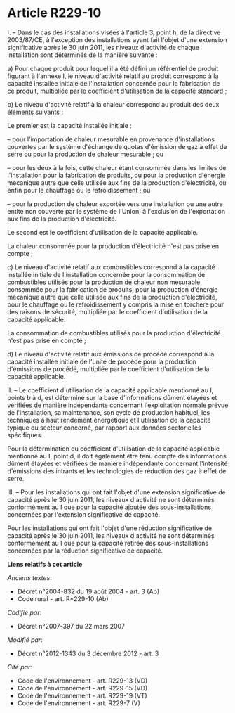 # Article R229-10

I. – Dans le cas des installations visées à l'article 3, point h, de la directive 2003/87/CE, à l'exception des installations
ayant fait l'objet d'une extension significative après le 30 juin 2011, les niveaux d'activité de chaque installation sont
déterminés de la manière suivante :

a) Pour chaque produit pour lequel il a été défini un référentiel de produit figurant à l'annexe I, le niveau d'activité
relatif au produit correspond à la capacité installée initiale de l'installation concernée pour la fabrication de ce produit,
multipliée par le coefficient d'utilisation de la capacité standard ;

b) Le niveau d'activité relatif à la chaleur correspond au produit des deux éléments suivants :

Le premier est la capacité installée initiale :

– pour l'importation de chaleur mesurable en provenance d'installations couvertes par le système d'échange de quotas
d'émission de gaz à effet de serre ou pour la production de chaleur mesurable ; ou

– pour les deux à la fois, cette chaleur étant consommée dans les limites de l'installation pour la fabrication de produits,
ou pour la production d'énergie mécanique autre que celle utilisée aux fins de la production d'électricité, ou enfin pour le
chauffage ou le refroidissement ; ou

– pour la production de chaleur exportée vers une installation ou une autre entité non couverte par le système de l'Union, à
l'exclusion de l'exportation aux fins de la production d'électricité.

Le second est le coefficient d'utilisation de la capacité applicable.

La chaleur consommée pour la production d'électricité n'est pas prise en compte ;

c) Le niveau d'activité relatif aux combustibles correspond à la capacité installée initiale de l'installation concernée pour
la consommation de combustibles utilisés pour la production de chaleur non mesurable consommée pour la fabrication de
produits, pour la production d'énergie mécanique autre que celle utilisée aux fins de la production d'électricité, pour le
chauffage ou le refroidissement y compris la mise en torchère pour des raisons de sécurité, multipliée par le coefficient
d'utilisation de la capacité applicable.

La consommation de combustibles utilisés pour la production d'électricité n'est pas prise en compte ;

d) Le niveau d'activité relatif aux émissions de procédé correspond à la capacité installée initiale de l'unité de procédé
pour la production d'émissions de procédé, multipliée par le coefficient d'utilisation de la capacité applicable.

II. – Le coefficient d'utilisation de la capacité applicable mentionné au I, points b à d, est déterminé sur la base
d'informations dûment étayées et vérifiées de manière indépendante concernant l'exploitation normale prévue de
l'installation, sa maintenance, son cycle de production habituel, les techniques à haut rendement énergétique et
l'utilisation de la capacité typique du secteur concerné, par rapport aux données sectorielles spécifiques.

Pour la détermination du coefficient d'utilisation de la capacité applicable mentionné au I, point d, il doit également être
tenu compte des informations dûment étayées et vérifiées de manière indépendante concernant l'intensité d'émissions des
intrants et les technologies de réduction des gaz à effet de serre.

III. – Pour les installations qui ont fait l'objet d'une extension significative de capacité après le 30 juin 2011, les
niveaux d'activité ne sont déterminés conformément au I que pour la capacité ajoutée des sous-installations concernées par
l'extension significative de capacité.

Pour les installations qui ont fait l'objet d'une réduction significative de capacité après le 30 juin 2011, les niveaux
d'activité ne sont déterminés conformément au I que pour la capacité retirée des sous-installations concernées par la
réduction significative de capacité.

**Liens relatifs à cet article**

_Anciens textes_:

  - Décret n°2004-832 du 19 août 2004 - art. 3 (Ab)
  - Code rural - art. R*229-10 (Ab)

_Codifié par_:

  - Décret n°2007-397 du 22 mars 2007

_Modifié par_:

  - Décret n°2012-1343 du 3 décembre 2012 - art. 3

_Cité par_:

  - Code de l'environnement - art. R229-13 (VD)
  - Code de l'environnement - art. R229-15 (VD)
  - Code de l'environnement - art. R229-19 (VT)
  - Code de l'environnement - art. R229-7 (V)
